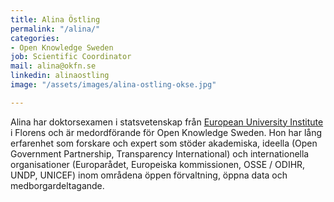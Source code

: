 ```yaml
---
title: Alina Östling
permalink: "/alina/"
categories:
- Open Knowledge Sweden
job: Scientific Coordinator
mail: alina@okfn.se
linkedin: alinaostling
image: "/assets/images/alina-ostling-okse.jpg"

---
```

Alina har doktorsexamen i statsvetenskap från [European University Institute](http://www.eui.eu) i Florens och är medordförande för Open Knowledge Sweden. Hon har lång erfarenhet som forskare och expert som stöder akademiska, ideella (Open Government Partnership, Transparency International) och internationella organisationer (Europarådet, Europeiska kommissionen, OSSE / ODIHR, UNDP, UNICEF) inom områdena öppen förvaltning, öppna data och medborgardeltagande.
